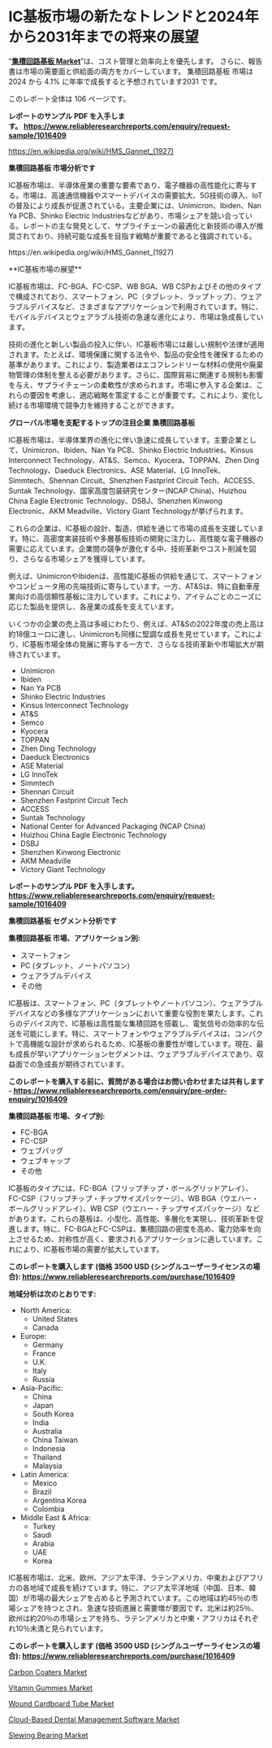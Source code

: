 <p><h1>IC基板市場の新たなトレンドと2024年から2031年までの将来の展望</h1></p><p>&ldquo;<strong><a href="https://www.reliableresearchreports.com/ic-substrate-r1016409?utm_campaign=110&utm_medium=9&utm_source=Github&utm_content=ia&utm_term=09102024&utm_id=ic-substrate">集積回路基板 Market</a></strong>&rdquo;は、コスト管理と効率向上を優先します。 さらに、報告書は市場の需要面と供給面の両方をカバーしています。 集積回路基板 市場は 2024 から 4.1% に年率で成長すると予想されています2031 です。</p>
<p>このレポート全体は 106 ページです。</p>
<p><strong>レポートのサンプル PDF を入手します。&nbsp;<a href="https://www.reliableresearchreports.com/enquiry/request-sample/1016409?utm_campaign=110&utm_medium=9&utm_source=Github&utm_content=ia&utm_term=09102024&utm_id=ic-substrate">https://www.reliableresearchreports.com/enquiry/request-sample/1016409</a></strong></p>
<p><a href="https://en.wikipedia.org/wiki/HMS_Gannet_(1927)?utm_campaign=110&utm_medium=9&utm_source=Github&utm_content=ia&utm_term=09102024&utm_id=ic-substrate">https://en.wikipedia.org/wiki/HMS_Gannet_(1927)</a></p>
<p><strong>集積回路基板 市場分析です</strong></p>
<p><p>IC基板市場は、半導体産業の重要な要素であり、電子機器の高性能化に寄与する。市場は、高速通信機器やスマートデバイスの需要拡大、5G技術の導入、IoTの普及により成長が促進されている。主要企業には、Unimicron、Ibiden、Nan Ya PCB、Shinko Electric Industriesなどがあり、市場シェアを競い合っている。レポートの主な発見として、サプライチェーンの最適化と新技術の導入が推奨されており、持続可能な成長を目指す戦略が重要であると強調されている。</p></p>
<p>https://en.wikipedia.org/wiki/HMS_Gannet_(1927)</p>
<p><p>**IC基板市場の展望**</p><p>IC基板市場は、FC-BGA、FC-CSP、WB BGA、WB CSPおよびその他のタイプで構成されており、スマートフォン、PC（タブレット、ラップトップ）、ウェアラブルデバイスなど、さまざまなアプリケーションで利用されています。特に、モバイルデバイスとウェアラブル技術の急速な進化により、市場は急成長しています。</p><p>技術の進化と新しい製品の投入に伴い、IC基板市場には厳しい規制や法律が適用されます。たとえば、環境保護に関する法令や、製品の安全性を確保するための基準があります。これにより、製造業者はエコフレンドリーな材料の使用や廃棄物管理の体制を整える必要があります。さらに、国際貿易に関連する規制も影響を与え、サプライチェーンの柔軟性が求められます。市場に参入する企業は、これらの要因を考慮し、適応戦略を策定することが重要です。これにより、変化し続ける市場環境で競争力を維持することができます。</p></p>
<p><strong>グローバル市場を支配するトップの注目企業 集積回路基板</strong></p>
<p><p>IC基板市場は、半導体業界の進化に伴い急速に成長しています。主要企業として、Unimicron、Ibiden、Nan Ya PCB、Shinko Electric Industries、Kinsus Interconnect Technology、AT&S、Semco、Kyocera、TOPPAN、Zhen Ding Technology、Daeduck Electronics、ASE Material、LG InnoTek、Simmtech、Shennan Circuit、Shenzhen Fastprint Circuit Tech、ACCESS、Suntak Technology、国家高度包装研究センター(NCAP China)、Huizhou China Eagle Electronic Technology、DSBJ、Shenzhen Kinwong Electronic、AKM Meadville、Victory Giant Technologyが挙げられます。</p><p>これらの企業は、IC基板の設計、製造、供給を通じて市場の成長を支援しています。特に、高密度実装技術や多層基板技術の開発に注力し、高性能な電子機器の需要に応えています。企業間の競争が激化する中、技術革新やコスト削減を図り、さらなる市場シェアを獲得しています。</p><p>例えば、UnimicronやIbidenは、高性能IC基板の供給を通じて、スマートフォンやコンピュータ用の先端技術に寄与しています。一方、AT&Sは、特に自動車産業向けの高信頼性基板に注力しています。これにより、アイテムごとのニーズに応じた製品を提供し、各産業の成長を支えています。</p><p>いくつかの企業の売上高は多岐にわたり、例えば、AT&Sの2022年度の売上高は約18億ユーロに達し、Unimicronも同様に堅調な成長を見せています。これにより、IC基板市場全体の発展に寄与する一方で、さらなる技術革新や市場拡大が期待されています。</p></p>
<p><ul><li>Unimicron</li><li>Ibiden</li><li>Nan Ya PCB</li><li>Shinko Electric Industries</li><li>Kinsus Interconnect Technology</li><li>AT&S</li><li>Semco</li><li>Kyocera</li><li>TOPPAN</li><li>Zhen Ding Technology</li><li>Daeduck Electronics</li><li>ASE Material</li><li>LG InnoTek</li><li>Simmtech</li><li>Shennan Circuit</li><li>Shenzhen Fastprint Circuit Tech</li><li>ACCESS</li><li>Suntak Technology</li><li>National Center for Advanced Packaging (NCAP China)</li><li>Huizhou China Eagle Electronic Technology</li><li>DSBJ</li><li>Shenzhen Kinwong Electronic</li><li>AKM Meadville</li><li>Victory Giant Technology</li></ul></p>
<p><strong>レポートのサンプル PDF を入手します。 <a href="https://www.reliableresearchreports.com/enquiry/request-sample/1016409?utm_campaign=110&utm_medium=9&utm_source=Github&utm_content=ia&utm_term=09102024&utm_id=ic-substrate">https://www.reliableresearchreports.com/enquiry/request-sample/1016409</a></strong></p>
<p><strong>集積回路基板 セグメント分析です</strong></p>
<p><strong>集積回路基板 市場、アプリケーション別:</strong></p>
<p><ul><li>スマートフォン</li><li>PC (タブレット、ノートパソコン)</li><li>ウェアラブルデバイス</li><li>その他</li></ul></p>
<p><p>IC基板は、スマートフォン、PC（タブレットやノートパソコン）、ウェアラブルデバイスなどの多様なアプリケーションにおいて重要な役割を果たします。これらのデバイス内で、IC基板は高性能な集積回路を搭載し、電気信号の効率的な伝送を可能にします。特に、スマートフォンやウェアラブルデバイスは、コンパクトで高機能な設計が求められるため、IC基板の重要性が増しています。現在、最も成長が早いアプリケーションセグメントは、ウェアラブルデバイスであり、収益面での急成長が期待されています。</p></p>
<p><strong>このレポートを購入する前に、質問がある場合はお問い合わせまたは共有します - <a href="https://www.reliableresearchreports.com/enquiry/pre-order-enquiry/1016409?utm_campaign=110&utm_medium=9&utm_source=Github&utm_content=ia&utm_term=09102024&utm_id=ic-substrate">https://www.reliableresearchreports.com/enquiry/pre-order-enquiry/1016409</a></strong></p>
<p><strong>集積回路基板 市場、タイプ別:</strong></p>
<p><ul><li>FC-BGA</li><li>FC-CSP</li><li>ウェブバッグ</li><li>ウェブキャップ</li><li>その他</li></ul></p>
<p><p>IC基板のタイプには、FC-BGA（フリップチップ・ボールグリッドアレイ）、FC-CSP（フリップチップ・チップサイズパッケージ）、WB BGA（ウエハー・ボールグリッドアレイ）、WB CSP（ウエハー・チップサイズパッケージ）などがあります。これらの基板は、小型化、高性能、多層化を実現し、技術革新を促進します。特に、FC-BGAとFC-CSPは、集積回路の密度を高め、電力効率を向上させるため、対称性が高く、要求されるアプリケーションに適しています。これにより、IC基板市場の需要が拡大しています。</p></p>
<p><strong>このレポートを購入します (価格 3500 USD (シングルユーザーライセンスの場合): <a href="https://www.reliableresearchreports.com/purchase/1016409?utm_campaign=110&utm_medium=9&utm_source=Github&utm_content=ia&utm_term=09102024&utm_id=ic-substrate">https://www.reliableresearchreports.com/purchase/1016409</a></strong></p>
<p><strong>地域分析は次のとおりです:</strong></p>
<p><ul>
    <li>
        North America:
        <ul>
            <li>United States</li>
            <li>Canada</li>
        </ul>
    </li>
    <li>
        Europe:
        <ul>
            <li>Germany</li>
            <li>France</li>
            <li>U.K.</li>
            <li>Italy</li>
            <li>Russia</li>
        </ul>
    </li>
    <li>
        Asia-Pacific:
        <ul>
            <li>China</li>
            <li>Japan</li>
            <li>South Korea</li>
            <li>India</li>
            <li>Australia</li>
            <li>China Taiwan</li>
            <li>Indonesia</li>
            <li>Thailand</li>
            <li>Malaysia</li>
        </ul>
    </li>
    <li>
        Latin America:
        <ul>
            <li>Mexico</li>
            <li>Brazil</li>
            <li>Argentina Korea</li>
            <li>Colombia</li>
        </ul>
    </li>
    <li>
        Middle East & Africa:
        <ul>
            <li>Turkey</li>
            <li>Saudi</li>
            <li>Arabia</li>
            <li>UAE</li>
            <li>Korea</li>
        </ul>
    </li>
    </ul></p>
<p><p>IC基板市場は、北米、欧州、アジア太平洋、ラテンアメリカ、中東およびアフリカの各地域で成長を続けています。特に、アジア太平洋地域（中国、日本、韓国）が市場の最大シェアを占めると予測されています。この地域は約45％の市場シェアを持つとされ、急速な技術進展と需要増が要因です。北米は約25％、欧州は約20％の市場シェアを持ち、ラテンアメリカと中東・アフリカはそれぞれ10％未満と見られています。</p></p>
<p><strong>このレポートを購入します (価格 3500 USD (シングルユーザーライセンスの場合): <a href="https://www.reliableresearchreports.com/purchase/1016409?utm_campaign=110&utm_medium=9&utm_source=Github&utm_content=ia&utm_term=09102024&utm_id=ic-substrate">https://www.reliableresearchreports.com/purchase/1016409</a></strong></p>
<p><p><a href="https://www.linkedin.com/pulse/carbon-coaters-market-refracting-trends-consumer-behaviors-frave?utm_campaign=110&utm_medium=9&utm_source=Github&utm_content=ia&utm_term=09102024&utm_id=ic-substrate">Carbon Coaters Market</a></p><p><a href="https://issuu.com/reportprime-2/docs/vitamin-gummies-market-size-2030.pp_e094794ce18571?utm_campaign=110&utm_medium=9&utm_source=Github&utm_content=ia&utm_term=09102024&utm_id=ic-substrate">Vitamin Gummies Market</a></p><p><a href="https://github.com/kathiestrine5ty/Market-Research-Report-List-1/blob/main/wound-cardboard-tube-market.md?utm_campaign=110&utm_medium=9&utm_source=Github&utm_content=ia&utm_term=09102024&utm_id=ic-substrate">Wound Cardboard Tube Market</a></p><p><a href="https://github.com/HeatherFernandez476/Market-Research-Report-List-1/blob/main/cloud-based-dental-management-software-market.md?utm_campaign=110&utm_medium=9&utm_source=Github&utm_content=ia&utm_term=09102024&utm_id=ic-substrate">Cloud-Based Dental Management Software Market</a></p><p><a href="https://www.linkedin.com/pulse/shaping-forces-slewing-bearing-market-applications-types-trends-g46nf?utm_campaign=110&utm_medium=9&utm_source=Github&utm_content=ia&utm_term=09102024&utm_id=ic-substrate">Slewing Bearing Market</a></p></p>